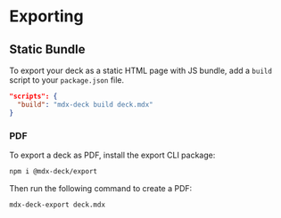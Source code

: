 # Exporting

## Static Bundle

To export your deck as a static HTML page with JS bundle,
add a `build` script to your `package.json` file.

```json
"scripts": {
  "build": "mdx-deck build deck.mdx"
}
```

### PDF

To export a deck as PDF, install the export CLI package:

```sh
npm i @mdx-deck/export
```

Then run the following command to create a PDF:

```sh
mdx-deck-export deck.mdx
```

<!-- TK
## Screenshots

A PNG image of the first slide can be exported with the `screenshot` command.
This is useful for creating open graph images for Twitter, Facebook, or Slack.

```json
"script": {
  "screenshot": "mdx-deck screenshot deck.mdx"
}
```

### OG Image

To use the image as an open graph image, use the [Head](components.md#Head) component to add a meta tag.
Note that the meta tag should point to a full URL, including schema and domain name.

```mdx
import { Head } from 'mdx-deck'

<Head>
  <meta name='og:image' content='https://example.com/card.png' />
</Head>
```
-->
